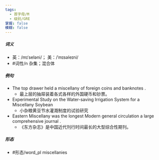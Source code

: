 ```yaml
---
tags:
  - 首字母/M
  - 级别/GRE
掌握: false
模糊: false
---
```

##### 词义
- 英：/mɪˈseləni/； 美：/ˈmɪsəleɪni/
- #词性/n  杂集；混合体
##### 例句
- The top drawer held a miscellany of foreign coins and banknotes .
	- 最上层的抽屉装着各式各样的外国硬币和钞票。
- Experimental Study on the Water-saving Irrigation System for a Miscellany Soybean
	- 小杂粮黄豆节水灌溉制度的试验研究
- Eastern Miscellany was the longest Modern general circulation a large comprehensive journal .
	- 《东方杂志》是中国近代刊行时间最长的大型综合性期刊。
##### 形态
- #形态/word_pl miscellanies

